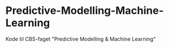 # Predictive-Modelling-Machine-Learning
Kode til CBS-faget "Predictive Modelling &amp; Machine Learning"
